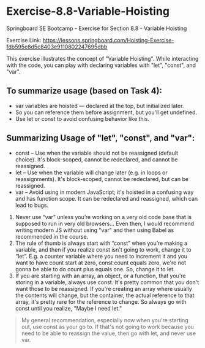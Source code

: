 # Exercise-8.8-Variable-Hoisting

Springboard SE Bootcamp - Exercise for Section 8.8 - Variable Hoisting

Exercise Link: https://lessons.springboard.com/Hoisting-Exercise-fdb595e8d5c8403e9110802247695dbb

This exercise illustrates the concept of "Variable Hoisting". While interacting with the code, you can play with declaring variables with "let", "const", and "var".

## To summarize usage (based on Task 4):

- var variables are hoisted — declared at the top, but initialized later.
- So you can reference them before assignment, but you'll get undefined.
- Use let or const to avoid confusing behavior like this.

## Summarizing Usage of "let", "const", and "var":

- const – Use when the variable should not be reassigned (default choice). It's block-scoped, cannot be redeclared, and cannot be reassigned.
- let – Use when the variable will change later (e.g. in loops or reassignments). It's block-scoped, cannot be redeclared, but can be reassigned.
- var – Avoid using in modern JavaScript; it's hoisted in a confusing way and has function scope. It can be redeclared and reassigned, which can lead to bugs.

1. Never use “var” unless you’re working on a very old code base that is supposed to run in very old browsers… Even then, I would recommend writing modern JS without using "var" and then using Babel as recommended in the course.
2. The rule of thumb is always start with “const” when you’re making a variable, and then if you realize const isn't going to work, change it to “let”.
   E.g. a counter variable where you need to increment it and you want to have count start at zero, const count equals zero, we're not gonna be able to do count plus equals one. So, change it to let.
3. If you are starting with an array, an object, or a function, that you're storing in a variable, always use const. It's pretty common that you don't want those to be reassigned. If you're creating an array where usually the contents will change, but the container, the actual reference to that array, it's pretty rare for the reference to change. So always go with const until you realize, "Maybe I need let."

> My general recommendation, especially now when you're starting out, use const as your go to. If that's not going to work because you need to be able to reassign the value, then go with let, and never use var.
